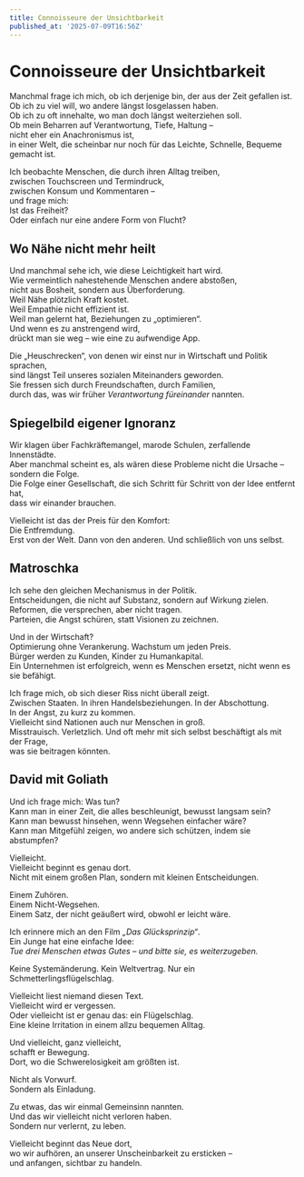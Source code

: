 ```yaml
---
title: Connoisseure der Unsichtbarkeit
published_at: '2025-07-09T16:56Z'
---
```


# Connoisseure der Unsichtbarkeit

Manchmal frage ich mich, ob ich derjenige bin, der aus der Zeit gefallen ist.  
Ob ich zu viel will, wo andere längst losgelassen haben.  
Ob ich zu oft innehalte, wo man doch längst weiterziehen soll.  
Ob mein Beharren auf Verantwortung, Tiefe, Haltung –  
nicht eher ein Anachronismus ist,  
in einer Welt, die scheinbar nur noch für das Leichte, Schnelle, Bequeme gemacht ist.

Ich beobachte Menschen, die durch ihren Alltag treiben,  
zwischen Touchscreen und Termindruck,  
zwischen Konsum und Kommentaren –  
und frage mich:  
Ist das Freiheit?  
Oder einfach nur eine andere Form von Flucht?

## Wo Nähe nicht mehr heilt

Und manchmal sehe ich, wie diese Leichtigkeit hart wird.  
Wie vermeintlich nahestehende Menschen andere abstoßen,  
nicht aus Bosheit, sondern aus Überforderung.  
Weil Nähe plötzlich Kraft kostet.  
Weil Empathie nicht effizient ist.  
Weil man gelernt hat, Beziehungen zu „optimieren“.  
Und wenn es zu anstrengend wird,  
drückt man sie weg – wie eine zu aufwendige App.

Die „Heuschrecken“, von denen wir einst nur in Wirtschaft und Politik sprachen,  
sind längst Teil unseres sozialen Miteinanders geworden.  
Sie fressen sich durch Freundschaften, durch Familien,  
durch das, was wir früher *Verantwortung füreinander* nannten.

## Spiegelbild eigener Ignoranz

Wir klagen über Fachkräftemangel, marode Schulen, zerfallende Innenstädte.  
Aber manchmal scheint es, als wären diese Probleme nicht die Ursache –  
sondern die Folge.  
Die Folge einer Gesellschaft, die sich Schritt für Schritt von der Idee entfernt hat,  
dass wir einander brauchen.

Vielleicht ist das der Preis für den Komfort:  
Die Entfremdung.  
Erst von der Welt. Dann von den anderen. Und schließlich von uns selbst.

## Matroschka

Ich sehe den gleichen Mechanismus in der Politik.  
Entscheidungen, die nicht auf Substanz, sondern auf Wirkung zielen.  
Reformen, die versprechen, aber nicht tragen.  
Parteien, die Angst schüren, statt Visionen zu zeichnen.

Und in der Wirtschaft?  
Optimierung ohne Verankerung. Wachstum um jeden Preis.  
Bürger werden zu Kunden, Kinder zu Humankapital.  
Ein Unternehmen ist erfolgreich, wenn es Menschen ersetzt, nicht wenn es sie befähigt.

Ich frage mich, ob sich dieser Riss nicht überall zeigt.  
Zwischen Staaten. In ihren Handelsbeziehungen. In der Abschottung.  
In der Angst, zu kurz zu kommen.  
Vielleicht sind Nationen auch nur Menschen in groß.  
Misstrauisch. Verletzlich. Und oft mehr mit sich selbst beschäftigt als mit der Frage,  
was sie beitragen könnten.

## David mit Goliath

Und ich frage mich: Was tun?  
Kann man in einer Zeit, die alles beschleunigt, bewusst langsam sein?  
Kann man bewusst hinsehen, wenn Wegsehen einfacher wäre?  
Kann man Mitgefühl zeigen, wo andere sich schützen, indem sie abstumpfen?

Vielleicht.  
Vielleicht beginnt es genau dort.  
Nicht mit einem großen Plan, sondern mit kleinen Entscheidungen.

Einem Zuhören.  
Einem Nicht-Wegsehen.  
Einem Satz, der nicht geäußert wird, obwohl er leicht wäre.

Ich erinnere mich an den Film *„Das Glücksprinzip“*.  
Ein Junge hat eine einfache Idee:  
*Tue drei Menschen etwas Gutes – und bitte sie, es weiterzugeben.*  

Keine Systemänderung. Kein Weltvertrag. Nur ein Schmetterlingsflügelschlag.

Vielleicht liest niemand diesen Text.  
Vielleicht wird er vergessen.  
Oder vielleicht ist er genau das: ein Flügelschlag.  
Eine kleine Irritation in einem allzu bequemen Alltag.

Und vielleicht, ganz vielleicht,  
schafft er Bewegung.  
Dort, wo die Schwerelosigkeit am größten ist.

Nicht als Vorwurf.  
Sondern als Einladung.

Zu etwas, das wir einmal Gemeinsinn nannten.  
Und das wir vielleicht nicht verloren haben.  
Sondern nur verlernt, zu leben.

Vielleicht beginnt das Neue dort,  
wo wir aufhören, an unserer Unscheinbarkeit zu ersticken –  
und anfangen, sichtbar zu handeln.
